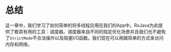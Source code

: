 # 总结

这一章中，我们学习了如何简单的将多线程应用在我们的App中。RxJava为此提供了极其有用的工具：调度器。调度器来自不同的指定优化场景并且我们也不避免了`StrictMode`不合法操作以及阻塞I/O函数。我们现在可以用跟简单的方式来访问内存和网络。